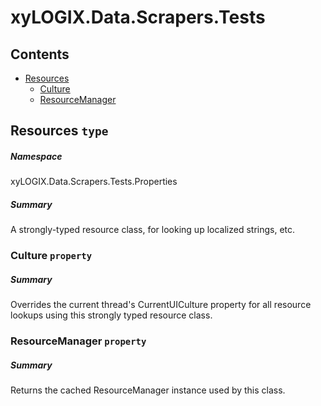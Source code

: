<a name='assembly'></a>
# xyLOGIX.Data.Scrapers.Tests

## Contents

- [Resources](#T-xyLOGIX-Data-Scrapers-Tests-Properties-Resources 'xyLOGIX.Data.Scrapers.Tests.Properties.Resources')
  - [Culture](#P-xyLOGIX-Data-Scrapers-Tests-Properties-Resources-Culture 'xyLOGIX.Data.Scrapers.Tests.Properties.Resources.Culture')
  - [ResourceManager](#P-xyLOGIX-Data-Scrapers-Tests-Properties-Resources-ResourceManager 'xyLOGIX.Data.Scrapers.Tests.Properties.Resources.ResourceManager')

<a name='T-xyLOGIX-Data-Scrapers-Tests-Properties-Resources'></a>
## Resources `type`

##### Namespace

xyLOGIX.Data.Scrapers.Tests.Properties

##### Summary

A strongly-typed resource class, for looking up localized strings, etc.

<a name='P-xyLOGIX-Data-Scrapers-Tests-Properties-Resources-Culture'></a>
### Culture `property`

##### Summary

Overrides the current thread's CurrentUICulture property for all resource lookups using this strongly typed resource class.

<a name='P-xyLOGIX-Data-Scrapers-Tests-Properties-Resources-ResourceManager'></a>
### ResourceManager `property`

##### Summary

Returns the cached ResourceManager instance used by this class.
